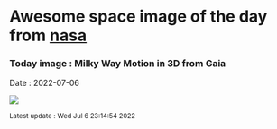 
# Awesome space image of the day from [nasa](https://api.nasa.gov/)

### Today image : Milky Way Motion in 3D from Gaia

Date : 2022-07-06


![](https://apod.nasa.gov/apod/image/2207/MilkyWayMotion_Gaia_1080.jpg)

<small>Latest update : Wed Jul  6 23:14:54 2022</small>


